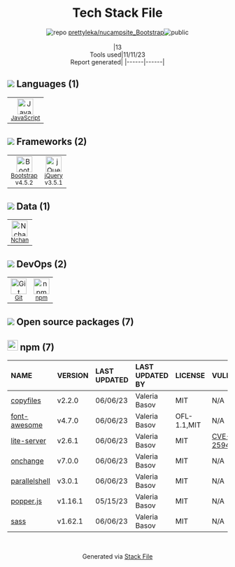 <!--
--- Readme.md Snippet without images Start ---
## Tech Stack
prettyleka/nucampsite_Bootstrap is built on the following main stack:
- [jQuery](http://jquery.com/) – Javascript UI Libraries
- [Bootstrap](http://getbootstrap.com/) – Front-End Frameworks
- [JavaScript](https://developer.mozilla.org/en-US/docs/Web/JavaScript) – Languages
- [Nchan](https://nchan.io/) – Realtime Backend / API

Full tech stack [here](/techstack.md)
--- Readme.md Snippet without images End ---

--- Readme.md Snippet with images Start ---
## Tech Stack
prettyleka/nucampsite_Bootstrap is built on the following main stack:
- <img width='25' height='25' src='https://img.stackshare.io/service/1021/lxEKmMnB_400x400.jpg' alt='jQuery'/> [jQuery](http://jquery.com/) – Javascript UI Libraries
- <img width='25' height='25' src='https://img.stackshare.io/service/1101/C9QJ7V3X.png' alt='Bootstrap'/> [Bootstrap](http://getbootstrap.com/) – Front-End Frameworks
- <img width='25' height='25' src='https://img.stackshare.io/service/1209/javascript.jpeg' alt='JavaScript'/> [JavaScript](https://developer.mozilla.org/en-US/docs/Web/JavaScript) – Languages
- <img width='25' height='25' src='https://img.stackshare.io/service/10894/nchan_icon.png' alt='Nchan'/> [Nchan](https://nchan.io/) – Realtime Backend / API

Full tech stack [here](/techstack.md)
--- Readme.md Snippet with images End ---
-->
<div align="center">

# Tech Stack File
![](https://img.stackshare.io/repo.svg "repo") [prettyleka/nucampsite_Bootstrap](https://github.com/prettyleka/nucampsite_Bootstrap)![](https://img.stackshare.io/public_badge.svg "public")
<br/><br/>
|13<br/>Tools used|11/11/23 <br/>Report generated|
|------|------|
</div>

## <img src='https://img.stackshare.io/languages.svg'/> Languages (1)
<table><tr>
  <td align='center'>
  <img width='36' height='36' src='https://img.stackshare.io/service/1209/javascript.jpeg' alt='JavaScript'>
  <br>
  <sub><a href="https://developer.mozilla.org/en-US/docs/Web/JavaScript">JavaScript</a></sub>
  <br>
  <sub></sub>
</td>

</tr>
</table>

## <img src='https://img.stackshare.io/frameworks.svg'/> Frameworks (2)
<table><tr>
  <td align='center'>
  <img width='36' height='36' src='https://img.stackshare.io/service/1101/C9QJ7V3X.png' alt='Bootstrap'>
  <br>
  <sub><a href="http://getbootstrap.com/">Bootstrap</a></sub>
  <br>
  <sub>v4.5.2</sub>
</td>

<td align='center'>
  <img width='36' height='36' src='https://img.stackshare.io/service/1021/lxEKmMnB_400x400.jpg' alt='jQuery'>
  <br>
  <sub><a href="http://jquery.com/">jQuery</a></sub>
  <br>
  <sub>v3.5.1</sub>
</td>

</tr>
</table>

## <img src='https://img.stackshare.io/databases.svg'/> Data (1)
<table><tr>
  <td align='center'>
  <img width='36' height='36' src='https://img.stackshare.io/service/10894/nchan_icon.png' alt='Nchan'>
  <br>
  <sub><a href="https://nchan.io/">Nchan</a></sub>
  <br>
  <sub></sub>
</td>

</tr>
</table>

## <img src='https://img.stackshare.io/devops.svg'/> DevOps (2)
<table><tr>
  <td align='center'>
  <img width='36' height='36' src='https://img.stackshare.io/service/1046/git.png' alt='Git'>
  <br>
  <sub><a href="http://git-scm.com/">Git</a></sub>
  <br>
  <sub></sub>
</td>

<td align='center'>
  <img width='36' height='36' src='https://img.stackshare.io/service/1120/lejvzrnlpb308aftn31u.png' alt='npm'>
  <br>
  <sub><a href="https://www.npmjs.com/">npm</a></sub>
  <br>
  <sub></sub>
</td>

</tr>
</table>


## <img src='https://img.stackshare.io/group.svg' /> Open source packages (7)</h2>

## <img width='24' height='24' src='https://img.stackshare.io/service/1120/lejvzrnlpb308aftn31u.png'/> npm (7)

|NAME|VERSION|LAST UPDATED|LAST UPDATED BY|LICENSE|VULNERABILITIES|
|:------|:------|:------|:------|:------|:------|
|[copyfiles](https://www.npmjs.com/copyfiles)|v2.2.0|06/06/23|Valeria Basov |MIT|N/A|
|[font-awesome](https://www.npmjs.com/font-awesome)|v4.7.0|06/06/23|Valeria Basov |OFL-1.1,MIT|N/A|
|[lite-server](https://www.npmjs.com/lite-server)|v2.6.1|06/06/23|Valeria Basov |MIT|[CVE-2022-25940](https://github.com/advisories/GHSA-89w7-5q45-r53w) (High)|
|[onchange](https://www.npmjs.com/onchange)|v7.0.0|06/06/23|Valeria Basov |MIT|N/A|
|[parallelshell](https://www.npmjs.com/parallelshell)|v3.0.1|06/06/23|Valeria Basov |MIT|N/A|
|[popper.js](https://www.npmjs.com/popper.js)|v1.16.1|05/15/23|Valeria Basov |MIT|N/A|
|[sass](https://www.npmjs.com/sass)|v1.62.1|06/06/23|Valeria Basov |MIT|N/A|

<br/>
<div align='center'>

Generated via [Stack File](https://github.com/apps/stack-file)

